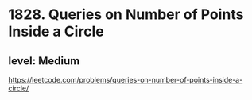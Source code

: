 # 1828. Queries on Number of Points Inside a Circle
## level: Medium

https://leetcode.com/problems/queries-on-number-of-points-inside-a-circle/
